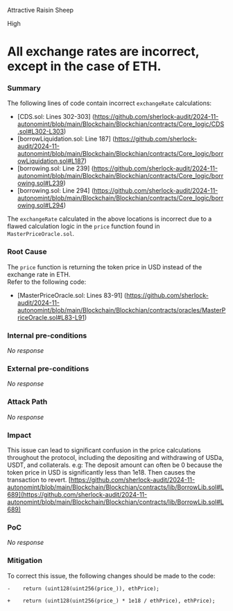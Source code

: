 Attractive Raisin Sheep

High

# All exchange rates are incorrect, except in the case of ETH.

### Summary

The following lines of code contain incorrect `exchangeRate` calculations:  
- [CDS.sol: Lines 302-303] (https://github.com/sherlock-audit/2024-11-autonomint/blob/main/Blockchain/Blockchian/contracts/Core_logic/CDS.sol#L302-L303)  
- [borrowLiquidation.sol: Line 187] (https://github.com/sherlock-audit/2024-11-autonomint/blob/main/Blockchain/Blockchian/contracts/Core_logic/borrowLiquidation.sol#L187)  
- [borrowing.sol: Line 239] (https://github.com/sherlock-audit/2024-11-autonomint/blob/main/Blockchain/Blockchian/contracts/Core_logic/borrowing.sol#L239)  
- [borrowing.sol: Line 294] (https://github.com/sherlock-audit/2024-11-autonomint/blob/main/Blockchain/Blockchian/contracts/Core_logic/borrowing.sol#L294) 

The `exchangeRate` calculated in the above locations is incorrect due to a flawed calculation logic in the `price` function found in `MasterPriceOracle.sol`.

### Root Cause

The `price` function is returning the token price in USD instead of the exchange rate in ETH.  
Refer to the following code:  
- [MasterPriceOracle.sol: Lines 83-91] (https://github.com/sherlock-audit/2024-11-autonomint/blob/main/Blockchain/Blockchian/contracts/oracles/MasterPriceOracle.sol#L83-L91)

### Internal pre-conditions

_No response_

### External pre-conditions

_No response_

### Attack Path

_No response_

### Impact

This issue can lead to significant confusion in the price calculations throughout the protocol, including the depositing and withdrawing of USDa, USDT, and collaterals.
e.g: The deposit amount can often be 0 because the token price in USD is significantly less than 1e18. Then causes the transaction to revert.
[https://github.com/sherlock-audit/2024-11-autonomint/blob/main/Blockchain/Blockchian/contracts/lib/BorrowLib.sol#L689](https://github.com/sherlock-audit/2024-11-autonomint/blob/main/Blockchain/Blockchian/contracts/lib/BorrowLib.sol#L689)


### PoC

_No response_

### Mitigation

To correct this issue, the following changes should be made to the code:

```solidity
-    return (uint128(uint256(price_)), ethPrice);
```

```solidity
+    return (uint128(uint256(price_) * 1e18 / ethPrice), ethPrice);
```